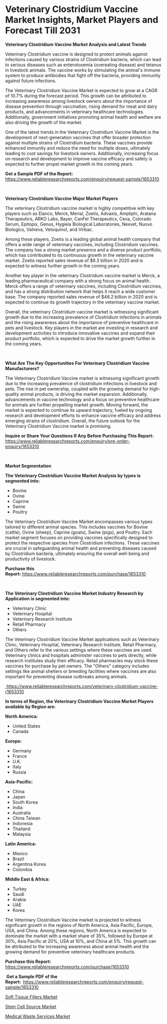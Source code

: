 <p><h1>Veterinary Clostridium Vaccine Market Insights, Market Players and Forecast Till 2031</h1></p><p><strong>Veterinary Clostridium Vaccine Market Analysis and Latest Trends</strong></p>
<p><p>Veterinary Clostridium vaccine is designed to protect animals against infections caused by various strains of Clostridium bacteria, which can lead to serious diseases such as enterotoxemia (overeating disease) and tetanus in livestock animals. The vaccine works by stimulating the animal's immune system to produce antibodies that fight off the bacteria, providing immunity against future infections.</p><p>The Veterinary Clostridium Vaccine Market is expected to grow at a CAGR of 10.7% during the forecast period. This growth can be attributed to increasing awareness among livestock owners about the importance of disease prevention through vaccination, rising demand for meat and dairy products, and advancements in veterinary healthcare technologies. Additionally, government initiatives promoting animal health and welfare are also driving the growth of the market.</p><p>One of the latest trends in the Veterinary Clostridium Vaccine Market is the development of next-generation vaccines that offer broader protection against multiple strains of Clostridium bacteria. These vaccines provide enhanced immunity and reduce the need for multiple doses, ultimately leading to cost savings for livestock owners. Additionally, increasing focus on research and development to improve vaccine efficacy and safety is expected to further propel market growth in the coming years.</p></p>
<p><strong>Get a Sample PDF of the Report:&nbsp;</strong> <a href="https://www.reliableresearchreports.com/enquiry/request-sample/1653310">https://www.reliableresearchreports.com/enquiry/request-sample/1653310</a></p>
<p>&nbsp;</p>
<p><strong>Veterinary Clostridium Vaccine Major Market Players</strong></p>
<p><p>The veterinary Clostridium vaccine market is highly competitive with key players such as Elanco, Merck, Merial, Zoetis, Advaxis, Ampliphi, Aratana Therapeutics, ARKO Labs, Bayer, CanFel Therapeutics, Ceva, Colorado Serum, Epitopix, Genus, Hygieia Biological Laboratories, Nexvet, Nuovo Biologics, Valneva, Vetoquinol, and Virbac.</p><p>Among these players, Zoetis is a leading global animal health company that offers a wide range of veterinary vaccines, including Clostridium vaccines. The company has a strong market presence and a diverse product portfolio, which has contributed to its continuous growth in the veterinary vaccine market. Zoetis reported sales revenue of $6.3 billion in 2020 and is expected to witness further growth in the coming years.</p><p>Another key player in the veterinary Clostridium vaccine market is Merck, a leading pharmaceutical company with a strong focus on animal health. Merck offers a range of veterinary vaccines, including Clostridium vaccines, and has a strong distribution network that helps it reach a wide customer base. The company reported sales revenue of $46.2 billion in 2020 and is expected to continue its growth trajectory in the veterinary vaccine market.</p><p>Overall, the veterinary Clostridium vaccine market is witnessing significant growth due to the increasing prevalence of Clostridium infections in animals and the rising awareness about the importance of preventive healthcare in pets and livestock. Key players in the market are investing in research and development activities to introduce innovative vaccines and expand their product portfolio, which is expected to drive the market growth further in the coming years.</p></p>
<p>&nbsp;</p>
<p><strong>What Are The Key Opportunities For Veterinary Clostridium Vaccine Manufacturers?</strong></p>
<p><p>The Veterinary Clostridium Vaccine market is witnessing significant growth due to the increasing prevalence of clostridium infections in livestock and pets. The rise in pet ownership, coupled with the growing demand for high-quality animal products, is driving the market expansion. Additionally, advancements in vaccine technology and a focus on preventive healthcare for animals are further propelling market growth. Moving forward, the market is expected to continue its upward trajectory, fueled by ongoing research and development efforts to enhance vaccine efficacy and address emerging strains of clostridium. Overall, the future outlook for the Veterinary Clostridium Vaccine market is promising.</p></p>
<p><strong>Inquire or Share Your Questions If Any Before Purchasing This Report:</strong> <a href="https://www.reliableresearchreports.com/enquiry/pre-order-enquiry/1653310">https://www.reliableresearchreports.com/enquiry/pre-order-enquiry/1653310</a></p>
<p>&nbsp;</p>
<p><strong>Market Segmentation</strong></p>
<p><strong>The Veterinary Clostridium Vaccine Market Analysis by types is segmented into:</strong></p>
<p><ul><li>Bovine</li><li>Ovine</li><li>Caprine</li><li>Swine</li><li>Poultry</li></ul></p>
<p><p>The Veterinary Clostridium Vaccine Market encompasses various types tailored to different animal species. This includes vaccines for Bovine (cattle), Ovine (sheep), Caprine (goats), Swine (pigs), and Poultry. Each market segment focuses on providing vaccines specifically designed to protect the respective species from Clostridium infections. These vaccines are crucial in safeguarding animal health and preventing diseases caused by Clostridium bacteria, ultimately ensuring the overall well-being and productivity of livestock.</p></p>
<p><strong>Purchase this Report:&nbsp;</strong><a href="https://www.reliableresearchreports.com/purchase/1653310">https://www.reliableresearchreports.com/purchase/1653310</a></p>
<p>&nbsp;</p>
<p><strong>The Veterinary Clostridium Vaccine Market Industry Research by Application is segmented into:</strong></p>
<p><ul><li>Veterinary Clinic</li><li>Veterinary Hospital</li><li>Veterinary Research Institute</li><li>Retail Pharmacy</li><li>Others</li></ul></p>
<p><p>The Veterinary Clostridium Vaccine Market applications such as Veterinary Clinic, Veterinary Hospital, Veterinary Research Institute, Retail Pharmacy, and Others refer to the various settings where these vaccines are used. Veterinary clinics and hospitals administer vaccines to pets directly, while research institutes study their efficacy. Retail pharmacies may stock these vaccines for purchase by pet owners. The "Others" category includes settings like animal shelters or breeding facilities where vaccines are also important for preventing disease outbreaks among animals.</p></p>
<p><a href="https://www.reliableresearchreports.com/veterinary-clostridium-vaccine-r1653310">&nbsp;https://www.reliableresearchreports.com/veterinary-clostridium-vaccine-r1653310</a></p>
<p><strong>In terms of Region, the Veterinary Clostridium Vaccine Market Players available by Region are:</strong></p>
<p>
    <p> <strong> North America: </strong>
        <ul>
            <li>United States</li>
            <li>Canada</li>
        </ul>
        </p> 
    <p> <strong> Europe: </strong>
        <ul>
            <li>Germany</li>
            <li>France</li>
            <li>U.K.</li>
            <li>Italy</li>
            <li>Russia</li>
        </ul>
        </p> 
    <p> <strong> Asia-Pacific: </strong>
        <ul>
            <li>China</li>
            <li>Japan</li>
            <li>South Korea</li>
            <li>India</li>
            <li>Australia</li>
            <li>China Taiwan</li>
            <li>Indonesia</li>
            <li>Thailand</li>
            <li>Malaysia</li>
        </ul>
        </p> 
    <p> <strong> Latin America: </strong>
        <ul>
            <li>Mexico</li>
            <li>Brazil</li>
            <li>Argentina Korea</li>
            <li>Colombia</li>
        </ul>
        </p> 
    <p> <strong> Middle East & Africa: </strong>
        <ul>
            <li>Turkey</li>
            <li>Saudi</li>
            <li>Arabia</li>
            <li>UAE</li>
            <li>Korea</li>
        </ul>
    </p>
    </p>
<p><p>The Veterinary Clostridium Vaccine market is projected to witness significant growth in the regions of North America, Asia Pacific, Europe, USA, and China. Among these regions, North America is expected to dominate the market with a market share of 35%, followed by Europe at 30%, Asia Pacific at 20%, USA at 10%, and China at 5%. This growth can be attributed to the increasing awareness about animal health and the growing demand for preventive veterinary healthcare products.</p></p>
<p><strong>Purchase this Report: </strong><a href="https://www.reliableresearchreports.com/purchase/1653310">https://www.reliableresearchreports.com/purchase/1653310</a></p>
<p>&nbsp;<strong>Get a Sample PDF of the Report:&nbsp;&nbsp;</strong><a href="https://www.reliableresearchreports.com/enquiry/request-sample/1653310">https://www.reliableresearchreports.com/enquiry/request-sample/1653310</a></p>
<p><strong></strong></p>
<p><p><a href="https://github.com/abdelrhmankishk22/Market-Research-Report-List-5/blob/main/soft-tissue-fillers-market.md">Soft Tissue Fillers Market</a></p><p><a href="https://github.com/joannagoyvaerts/Market-Research-Report-List-3/blob/main/stem-cell-source-market.md">Stem Cell Source Market</a></p><p><a href="https://github.com/lubmix/Market-Research-Report-List-3/blob/main/medical-waste-services-market.md">Medical Waste Services Market</a></p></p>